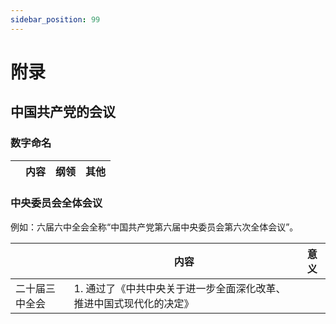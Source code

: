 ```yaml
---
sidebar_position: 99
---
```


# 附录

## 中国共产党的会议

### 数字命名

|      | 内容                                                                                                        | 纲领                                                        | 其他                                         |
|------|-----------------------------------------------------------------------------------------------------------|-----------------------------------------------------------|--------------------------------------------|

### 中央委员会全体会议

例如：六届六中全会全称“中国共产党第六届中央委员会第六次全体会议”。

|         | 内容                                  | 意义                                                                                  |
|---------|-------------------------------------|-------------------------------------------------------------------------------------|
| 二十届三中全会 | 1. 通过了《中共中央关于进一步全面深化改革、推进中国式现代化的决定》 |                                                                                     |
